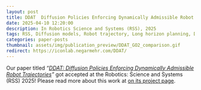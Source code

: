 ```yaml
---
layout: post
title: DDAT  Diffusion Policies Enforcing Dynamically Admissible Robot Trajectories
date: 2025-04-10 12:20:00
description: In Robotics Science and Systems (RSS), 2025
tags: RSS, Diffusion models, Robot trajectory, Long horizon planning, Dynamical feasibility
categories: paper-posts
thumbnail: assets/img/publication_preview/DDAT_GO2_comparison.gif
redirect: https://iconlab.negarmehr.com/DDAT/
---
```


Our paper titled _“<a href="https://arxiv.org/pdf/2502.15043.pdf">DDAT: Diffusion Policies Enforcing Dynamically Admissible Robot Trajectories</a>”_ got accepted at the Robotics: Science and Systems (RSS) 2025! Please read more about this work at <a href="https://iconlab.negarmehr.com/DDAT/">on its project page</a>.
